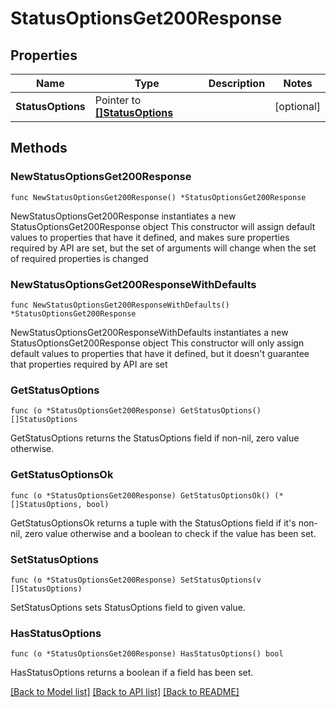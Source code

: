 # StatusOptionsGet200Response

## Properties

Name | Type | Description | Notes
------------ | ------------- | ------------- | -------------
**StatusOptions** | Pointer to [**[]StatusOptions**](StatusOptions.md) |  | [optional] 

## Methods

### NewStatusOptionsGet200Response

`func NewStatusOptionsGet200Response() *StatusOptionsGet200Response`

NewStatusOptionsGet200Response instantiates a new StatusOptionsGet200Response object
This constructor will assign default values to properties that have it defined,
and makes sure properties required by API are set, but the set of arguments
will change when the set of required properties is changed

### NewStatusOptionsGet200ResponseWithDefaults

`func NewStatusOptionsGet200ResponseWithDefaults() *StatusOptionsGet200Response`

NewStatusOptionsGet200ResponseWithDefaults instantiates a new StatusOptionsGet200Response object
This constructor will only assign default values to properties that have it defined,
but it doesn't guarantee that properties required by API are set

### GetStatusOptions

`func (o *StatusOptionsGet200Response) GetStatusOptions() []StatusOptions`

GetStatusOptions returns the StatusOptions field if non-nil, zero value otherwise.

### GetStatusOptionsOk

`func (o *StatusOptionsGet200Response) GetStatusOptionsOk() (*[]StatusOptions, bool)`

GetStatusOptionsOk returns a tuple with the StatusOptions field if it's non-nil, zero value otherwise
and a boolean to check if the value has been set.

### SetStatusOptions

`func (o *StatusOptionsGet200Response) SetStatusOptions(v []StatusOptions)`

SetStatusOptions sets StatusOptions field to given value.

### HasStatusOptions

`func (o *StatusOptionsGet200Response) HasStatusOptions() bool`

HasStatusOptions returns a boolean if a field has been set.


[[Back to Model list]](../README.md#documentation-for-models) [[Back to API list]](../README.md#documentation-for-api-endpoints) [[Back to README]](../README.md)


